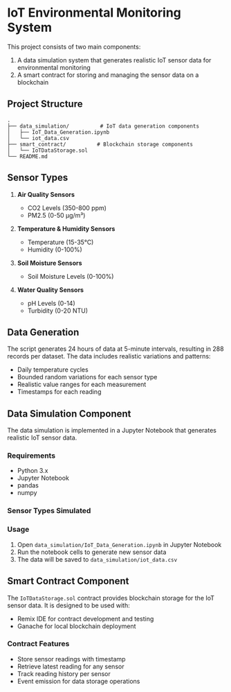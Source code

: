 # IoT Environmental Monitoring System

This project consists of two main components:
1. A data simulation system that generates realistic IoT sensor data for environmental monitoring
2. A smart contract for storing and managing the sensor data on a blockchain

## Project Structure

```
.
├── data_simulation/          # IoT data generation components
│   ├── IoT_Data_Generation.ipynb
│   └── iot_data.csv
├── smart_contract/          # Blockchain storage components
│   └── IoTDataStorage.sol
└── README.md
```

## Sensor Types

1. **Air Quality Sensors**
   - CO2 Levels (350-800 ppm)
   - PM2.5 (0-50 µg/m³)

2. **Temperature & Humidity Sensors**
   - Temperature (15-35°C)
   - Humidity (0-100%)

3. **Soil Moisture Sensors**
   - Soil Moisture Levels (0-100%)

4. **Water Quality Sensors**
   - pH Levels (0-14)
   - Turbidity (0-20 NTU)

## Data Generation

The script generates 24 hours of data at 5-minute intervals, resulting in 288 records per dataset. The data includes realistic variations and patterns:

- Daily temperature cycles
- Bounded random variations for each sensor type
- Realistic value ranges for each measurement
- Timestamps for each reading

## Data Simulation Component

The data simulation is implemented in a Jupyter Notebook that generates realistic IoT sensor data.

### Requirements

- Python 3.x
- Jupyter Notebook
- pandas
- numpy

### Sensor Types Simulated

### Usage

1. Open `data_simulation/IoT_Data_Generation.ipynb` in Jupyter Notebook
2. Run the notebook cells to generate new sensor data
3. The data will be saved to `data_simulation/iot_data.csv`

## Smart Contract Component

The `IoTDataStorage.sol` contract provides blockchain storage for the IoT sensor data. It is designed to be used with:
- Remix IDE for contract development and testing
- Ganache for local blockchain deployment

### Contract Features
- Store sensor readings with timestamp
- Retrieve latest reading for any sensor
- Track reading history per sensor
- Event emission for data storage operations
